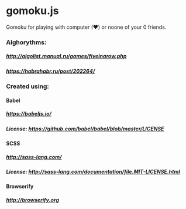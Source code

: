 # gomoku.js
Gomoku for playing with computer (♥) or noone of your 0 friends.
### Alghorythms:
##### http://algolist.manual.ru/games/fiveinarow.php
##### https://habrahabr.ru/post/202264/

### Created using:
#### Babel
##### https://babeljs.io/
##### License: https://github.com/babel/babel/blob/master/LICENSE

#### SCSS
##### http://sass-lang.com/
##### License: http://sass-lang.com/documentation/file.MIT-LICENSE.html

####  Browserify
##### http://browserify.org

